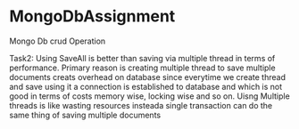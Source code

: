 # MongoDbAssignment
Mongo Db crud Operation


 Task2:
 Using SaveAll is better than saving via multiple thread in terms of performance. 
 Primary reason is creating multiple thread to save multiple documents creats overhead on database since everytime we create thread and save using it a connection is established  to database and which is not good in terms of costs memory wise, locking wise and so on. Uisng Multiple threads is like wasting resources insteada  single transaction can do the same thing of saving multiple documents 
